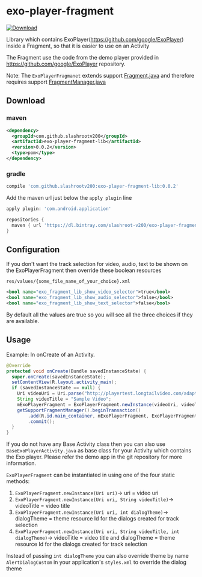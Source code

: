 # exo-player-fragment
[ ![Download](https://api.bintray.com/packages/slashroot-v200/exo-player-fragment/exo-player-fragment/images/download.svg) ](https://bintray.com/slashroot-v200/exo-player-fragment/exo-player-fragment/_latestVersion)

Library which contains ExoPlayer(https://github.com/google/ExoPlayer) inside a Fragment, so that it is easier to use on an Activity

The Fragment use the code from the demo player provided in https://github.com/google/ExoPlayer repository.

Note: The `ExoPlayerFragmanet` extends support [Fragment.java](https://developer.android.com/reference/android/support/v4/app/Fragment.html) and therefore requires support [FragmentManager.java](https://developer.android.com/reference/android/support/v4/app/FragmentManager.html)

## Download
### maven
```xml
<dependency>
  <groupId>com.github.slashrootv200</groupId>
  <artifactId>exo-player-fragment-lib</artifactId>
  <version>0.0.2</version>
  <type>pom</type>
</dependency>
```

### gradle
```groovy
compile 'com.github.slashrootv200:exo-player-fragment-lib:0.0.2'
```

Add the maven url just below the `apply plugin` line
```groovy
apply plugin: 'com.android.application'

repositories {
  maven { url 'https://dl.bintray.com/slashroot-v200/exo-player-fragment' }
}
```

## Configuration
If you don't want the track selection for video, audio, text to be shown on the ExoPlayerFragment then override these boolean resources 

`res/values/{some_file_name_of_your_choice}.xml`

```xml
<bool name="exo_fragment_lib_show_video_selector">true</bool>
<bool name="exo_fragment_lib_show_audio_selector">false</bool>
<bool name="exo_fragment_lib_show_text_selector">false</bool>
```

By default all the values are true so you will see all the three choices if they are available.

## Usage
Example: In onCreate of an Activity.

```java
@Override
protected void onCreate(Bundle savedInstanceState) {
  super.onCreate(savedInstanceState);
  setContentView(R.layout.activity_main);
  if (savedInstanceState == null) {
    Uri videoUri = Uri.parse("http://playertest.longtailvideo.com/adaptive/oceans_aes/oceans_aes.m3u8");
    String videoTitle = "Sample Video";
    mExoPlayerFragment = ExoPlayerFragment.newInstance(videoUri, videoTitle);
    getSupportFragmentManager().beginTransaction()
        .add(R.id.main_container, mExoPlayerFragment, ExoPlayerFragment.TAG)
        .commit();
  }
}
```

If you do not have any Base Activity class then you can also use `BaseExoPlayerActivity.java` as base class for your Activity which contains the Exo player. Please refer the demo app in the git repository for more information.

`ExoPlayerFragment` can be instantiated in using one of the four static methods:
1. `ExoPlayerFragment.newInstance(Uri uri)`-> uri = video uri
1. `ExoPlayerFragment.newInstance(Uri uri, String videoTitle)`-> videoTitle = video title
1. `ExoPlayerFragment.newInstance(Uri uri, int dialogTheme)`-> dialogTheme = theme resource Id for the dialogs created for track selection 
1. `ExoPlayerFragment.newInstance(Uri uri, String videoTitle, int dialogTheme)`-> videoTitle = video title and dialogTheme = theme resource Id for the dialogs created for track selection 

Instead of passing `int dialogTheme` you can also override theme by name `AlertDialogCustom` in your application's `styles.xml` to override the dialog theme
